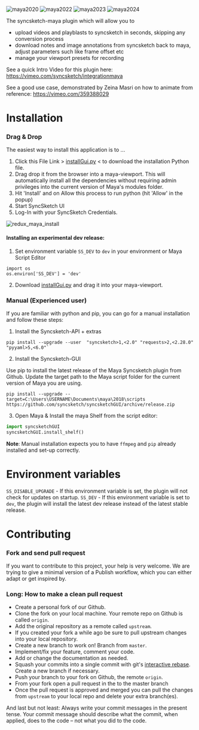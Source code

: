 ![maya2020](https://img.shields.io/badge/Maya2020-tested-brightgreen.svg)
![maya2022](https://img.shields.io/badge/Maya2022-tested-brightgreen.svg)
![maya2023](https://img.shields.io/badge/Maya2023-tested-brightgreen.svg)
![maya2024](https://img.shields.io/badge/Maya2024-tested-brightgreen.svg)

The syncsketch-maya plugin which will allow you to 
- upload videos and playblasts to syncsketch in seconds, skipping any conversion process
- download notes and image annotations from syncsketch back to maya, adjust parameters such like frame offset etc
- manage your viewport presets for recording

See a quick Intro Video for this plugin here: https://vimeo.com/syncsketch/integrationmaya

See a good use case, demonstrated by Zeina Masri on how to animate from reference: https://vimeo.com/359388029

# Installation

### Drag & Drop

The easiest way to install this application is to ...
1. Click this File Link > [installGui.py](https://github.com/syncsketch/syncsketch-maya/releases/download/release/installGui.py) < to download the installation Python file.
2. Drag drop it from the browser into a maya-viewport. 
This will automatically install all the dependencies without requiring admin privileges into the current version of Maya's modules folder.
3. Hit 'Install' and on Allow this process to run python (hit 'Allow' in the popup)
4. Start SyncSketch UI
5. Log-In with your SyncSketch Credentials.

![redux_maya_install](https://user-images.githubusercontent.com/10859650/72236028-0bec0e80-358a-11ea-92da-9fdc698e50e7.gif)

#### Installing an experimental dev release:


1) Set environment variable `SS_DEV` to `dev` in your environment or Maya Script Editor

```
import os
os.environ['SS_DEV'] = 'dev'
```

2) Download [installGui.py](https://github.com/syncsketch/syncsketch-maya/releases/download/dev/installGui.py) and drag it into your maya-viewport.

### Manual (Experienced user)


If you are familiar with python and pip, you can go for a manual installation and follow these steps:

1. Install the Syncsketch-API + extras
``` 
pip install --upgrade --user  "syncsketch>1,<2.0" "requests>2,<2.28.0" "pyyaml>5,<6.0"`
```

2. Install the Syncsketch-GUI

Use pip to install the latest release of the Maya Syncsketch plugin from Github. Update the target path to the Maya script folder for the current version of Maya you are using.
```
pip install --upgrade --target=C:\Users\USERNAME\Documents\maya\2018\scripts https://github.com/syncsketch/syncsketchGUI/archive/release.zip
```

3. Open Maya & Install the maya Shelf from the script editor:
```python
import syncsketchGUI
syncsketchGUI.install_shelf()
```


__Note__: Manual installation expects you to have `ffmpeg` and `pip` already installed and set-up correctly.

# Environment variables
`SS_DISABLE_UPGRADE` - If this environment variable is set, the plugin will not check for updates on startup.
`SS_DEV` - If this environment variable is set to `dev`, the plugin will install the latest dev release instead of the latest stable release.

# Contributing

### Fork and send pull request
If you want to contribute to this project, your help is very welcome. We are trying to give a minimal version of a Publish workflow, which you can either adapt or get inspired by. 


### Long: How to make a clean pull request

- Create a personal fork of our Github.
- Clone the fork on your local machine. Your remote repo on Github is called `origin`.
- Add the original repository as a remote called `upstream`.
- If you created your fork a while ago be sure to pull upstream changes into your local repository.
- Create a new branch to work on! Branch from `master`.
- Implement/fix your feature, comment your code.
- Add or change the documentation as needed.
- Squash your commits into a single commit with git's [interactive rebase](https://help.github.com/articles/interactive-rebase). Create a new branch if necessary.
- Push your branch to your fork on Github, the remote `origin`.
- From your fork open a pull request in the to the master branch
- Once the pull request is approved and merged you can pull the changes from `upstream` to your local repo and delete
your extra branch(es).

And last but not least: Always write your commit messages in the present tense. Your commit message should describe what the commit, when applied, does to the code – not what you did to the code.
